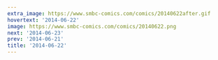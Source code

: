 ```yaml
---
extra_image: https://www.smbc-comics.com/comics/20140622after.gif
hovertext: '2014-06-22'
image: https://www.smbc-comics.com/comics/20140622.png
next: '2014-06-23'
prev: '2014-06-21'
title: '2014-06-22'
---
```

